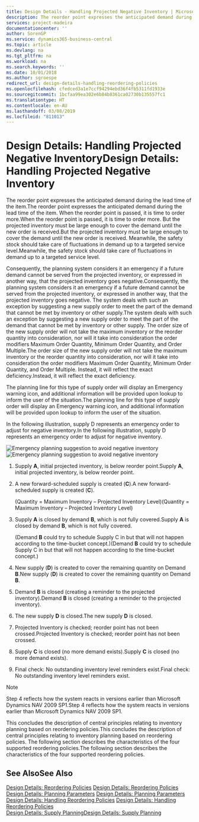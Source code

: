 ```yaml
---
title: Design Details - Handling Projected Negative Inventory | Microsoft Docs
description: The reorder point expresses the anticipated demand during the lead time of the item. When the reorder point is passed, it is time to order more. But the projected inventory must be large enough to cover the demand until the new order is received. Meanwhile, the safety stock should take care of fluctuations in demand up to a targeted service level.
services: project-madeira
documentationcenter: ''
author: SorenGP
ms.service: dynamics365-business-central
ms.topic: article
ms.devlang: na
ms.tgt_pltfrm: na
ms.workload: na
ms.search.keywords: ''
ms.date: 10/01/2018
ms.author: sgroespe
redirect_url: design-details-handling-reordering-policies
ms.openlocfilehash: cfedced3a1e7ccf94294ebd36f4fb5311fd1933e
ms.sourcegitcommit: 1bcfaa99ea302e6b84b8361ca02730b135557fc1
ms.translationtype: HT
ms.contentlocale: en-AU
ms.lasthandoff: 03/08/2019
ms.locfileid: "811013"
---
```

# <a name="design-details-handling-projected-negative-inventory"></a><span data-ttu-id="6024e-106">Design Details: Handling Projected Negative Inventory</span><span class="sxs-lookup"><span data-stu-id="6024e-106">Design Details: Handling Projected Negative Inventory</span></span>
<span data-ttu-id="6024e-107">The reorder point expresses the anticipated demand during the lead time of the item.</span><span class="sxs-lookup"><span data-stu-id="6024e-107">The reorder point expresses the anticipated demand during the lead time of the item.</span></span> <span data-ttu-id="6024e-108">When the reorder point is passed, it is time to order more.</span><span class="sxs-lookup"><span data-stu-id="6024e-108">When the reorder point is passed, it is time to order more.</span></span> <span data-ttu-id="6024e-109">But the projected inventory must be large enough to cover the demand until the new order is received.</span><span class="sxs-lookup"><span data-stu-id="6024e-109">But the projected inventory must be large enough to cover the demand until the new order is received.</span></span> <span data-ttu-id="6024e-110">Meanwhile, the safety stock should take care of fluctuations in demand up to a targeted service level.</span><span class="sxs-lookup"><span data-stu-id="6024e-110">Meanwhile, the safety stock should take care of fluctuations in demand up to a targeted service level.</span></span>  

 <span data-ttu-id="6024e-111">Consequently, the planning system considers it an emergency if a future demand cannot be served from the projected inventory, or expressed in another way, that the projected inventory goes negative.</span><span class="sxs-lookup"><span data-stu-id="6024e-111">Consequently, the planning system considers it an emergency if a future demand cannot be served from the projected inventory, or expressed in another way, that the projected inventory goes negative.</span></span> <span data-ttu-id="6024e-112">The system deals with such an exception by suggesting a new supply order to meet the part of the demand that cannot be met by inventory or other supply.</span><span class="sxs-lookup"><span data-stu-id="6024e-112">The system deals with such an exception by suggesting a new supply order to meet the part of the demand that cannot be met by inventory or other supply.</span></span> <span data-ttu-id="6024e-113">The order size of the new supply order will not take the maximum inventory or the reorder quantity into consideration, nor will it take into consideration the order modifiers Maximum Order Quantity, Minimum Order Quantity, and Order Multiple.</span><span class="sxs-lookup"><span data-stu-id="6024e-113">The order size of the new supply order will not take the maximum inventory or the reorder quantity into consideration, nor will it take into consideration the order modifiers Maximum Order Quantity, Minimum Order Quantity, and Order Multiple.</span></span> <span data-ttu-id="6024e-114">Instead, it will reflect the exact deficiency.</span><span class="sxs-lookup"><span data-stu-id="6024e-114">Instead, it will reflect the exact deficiency.</span></span>  

 <span data-ttu-id="6024e-115">The planning line for this type of supply order will display an Emergency warning icon, and additional information will be provided upon lookup to inform the user of the situation.</span><span class="sxs-lookup"><span data-stu-id="6024e-115">The planning line for this type of supply order will display an Emergency warning icon, and additional information will be provided upon lookup to inform the user of the situation.</span></span>  

 <span data-ttu-id="6024e-116">In the following illustration, supply D represents an emergency order to adjust for negative inventory.</span><span class="sxs-lookup"><span data-stu-id="6024e-116">In the following illustration, supply D represents an emergency order to adjust for negative inventory.</span></span>  

 <span data-ttu-id="6024e-117">![Emergency planning suggestion to avoid negative inventory](media/nav_app_supply_planning_2_negative_inventory.png "Emergency planning suggestion to avoid negative inventory")</span><span class="sxs-lookup"><span data-stu-id="6024e-117">![Emergency planning suggestion to avoid negative inventory](media/nav_app_supply_planning_2_negative_inventory.png "Emergency planning suggestion to avoid negative inventory")</span></span>  

1.  <span data-ttu-id="6024e-118">Supply **A**, initial projected inventory, is below reorder point.</span><span class="sxs-lookup"><span data-stu-id="6024e-118">Supply **A**, initial projected inventory, is below reorder point.</span></span>  
2.  <span data-ttu-id="6024e-119">A new forward-scheduled supply is created (**C**).</span><span class="sxs-lookup"><span data-stu-id="6024e-119">A new forward-scheduled supply is created (**C**).</span></span>  

     <span data-ttu-id="6024e-120">(Quantity = Maximum Inventory – Projected Inventory Level)</span><span class="sxs-lookup"><span data-stu-id="6024e-120">(Quantity = Maximum Inventory – Projected Inventory Level)</span></span>  
3.  <span data-ttu-id="6024e-121">Supply **A** is closed by demand **B**, which is not fully covered.</span><span class="sxs-lookup"><span data-stu-id="6024e-121">Supply **A** is closed by demand **B**, which is not fully covered.</span></span>  

     <span data-ttu-id="6024e-122">(Demand **B** could try to schedule Supply C in but that will not happen according to the time-bucket concept.)</span><span class="sxs-lookup"><span data-stu-id="6024e-122">(Demand **B** could try to schedule Supply C in but that will not happen according to the time-bucket concept.)</span></span>  
4.  <span data-ttu-id="6024e-123">New supply (**D**) is created to cover the remaining quantity on Demand **B**.</span><span class="sxs-lookup"><span data-stu-id="6024e-123">New supply (**D**) is created to cover the remaining quantity on Demand **B**.</span></span>  
5.  <span data-ttu-id="6024e-124">Demand **B** is closed (creating a reminder to the projected inventory).</span><span class="sxs-lookup"><span data-stu-id="6024e-124">Demand **B** is closed (creating a reminder to the projected inventory).</span></span>  
6.  <span data-ttu-id="6024e-125">The new supply **D** is closed.</span><span class="sxs-lookup"><span data-stu-id="6024e-125">The new supply **D** is closed.</span></span>  
7.  <span data-ttu-id="6024e-126">Projected Inventory is checked; reorder point has not been crossed.</span><span class="sxs-lookup"><span data-stu-id="6024e-126">Projected Inventory is checked; reorder point has not been crossed.</span></span>  
8.  <span data-ttu-id="6024e-127">Supply **C** is closed (no more demand exists).</span><span class="sxs-lookup"><span data-stu-id="6024e-127">Supply **C** is closed (no more demand exists).</span></span>  
9. <span data-ttu-id="6024e-128">Final check: No outstanding inventory level reminders exist.</span><span class="sxs-lookup"><span data-stu-id="6024e-128">Final check: No outstanding inventory level reminders exist.</span></span>  

> [!NOTE]  
>  <span data-ttu-id="6024e-129">Step 4 reflects how the system reacts in versions earlier than Microsoft Dynamics NAV 2009 SP1.</span><span class="sxs-lookup"><span data-stu-id="6024e-129">Step 4 reflects how the system reacts in versions earlier than Microsoft Dynamics NAV 2009 SP1.</span></span>  

 <span data-ttu-id="6024e-130">This concludes the description of central principles relating to inventory planning based on reordering policies.</span><span class="sxs-lookup"><span data-stu-id="6024e-130">This concludes the description of central principles relating to inventory planning based on reordering policies.</span></span> <span data-ttu-id="6024e-131">The following section describes the characteristics of the four supported reordering policies.</span><span class="sxs-lookup"><span data-stu-id="6024e-131">The following section describes the characteristics of the four supported reordering policies.</span></span>  

## <a name="see-also"></a><span data-ttu-id="6024e-132">See Also</span><span class="sxs-lookup"><span data-stu-id="6024e-132">See Also</span></span>  
 <span data-ttu-id="6024e-133">[Design Details: Reordering Policies](design-details-reordering-policies.md) </span><span class="sxs-lookup"><span data-stu-id="6024e-133">[Design Details: Reordering Policies](design-details-reordering-policies.md) </span></span>  
 <span data-ttu-id="6024e-134">[Design Details: Planning Parameters](design-details-planning-parameters.md) </span><span class="sxs-lookup"><span data-stu-id="6024e-134">[Design Details: Planning Parameters](design-details-planning-parameters.md) </span></span>  
 <span data-ttu-id="6024e-135">[Design Details: Handling Reordering Policies](design-details-handling-reordering-policies.md) </span><span class="sxs-lookup"><span data-stu-id="6024e-135">[Design Details: Handling Reordering Policies](design-details-handling-reordering-policies.md) </span></span>  
 [<span data-ttu-id="6024e-136">Design Details: Supply Planning</span><span class="sxs-lookup"><span data-stu-id="6024e-136">Design Details: Supply Planning</span></span>](design-details-supply-planning.md)
